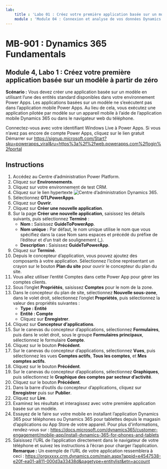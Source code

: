```yaml
---
lab:
    title : 'Labo 01 : Créez votre première application basée sur un modèle à partir de zéro'
    module : 'Module 04 : Connexion et analyse de vos données Dynamics 365'
---
```


# MB-901 : Dynamics 365 Fundamentals
## Module 4, Labo 1 : Créez votre première application basée sur un modèle à partir de zéro

**Scénario :** Vous devez créer une application basée sur un modèle en utilisant l’une des entités standard disponibles dans votre environnement Power Apps. Les applications basées sur un modèle ne s’exécutent pas dans l’application mobile Power Apps. Au lieu de cela, vous exécutez une application pilotée par modèle sur un appareil mobile à l’aide de l’application mobile Dynamics 365 ou dans le navigateur web du téléphone.

Connectez-vous avec votre identifiant Windows Live à Power Apps. Si vous n’avez pas encore de compte Power Apps, cliquez sur le lien gratuit Démarrer sur https://signup.microsoft.com/Start?sku=powerapps_viral&ru=https%3a%2f%2fweb.powerapps.com%2flogin%2fportal

## Instructions
1. Accédez au Centre d’administration Power Platform.
12.	Cliquez sur **Environnements**.
13.	Cliquez sur votre environnement de test CRM. 
14.	Cliquez sur le lien hypertexte ![Centre d’administration Dynamics 365](https://port.crm.dynamics.com/G/Instances/InstancePicker.aspx?redirect=False0).
15.	Sélectionnez **GTLPowerApps**.
16.	Cliquez sur **Ouvrir**.
17.	Cliquez sur **Créer une nouvelle application**.
19.	Sur la page **Créer une nouvelle application**, saisissez les détails suivants, puis sélectionnez **Terminé** :
    - **Nom :** Saisissez **GuideToPowerApp**.
    - **Nom unique :** Par défaut, le nom unique utilise le nom que vous spécifiez dans la case Nom sans espaces et précédé du préfixe de l’éditeur et d’un trait de soulignement (_).
    - **Description :** Saisissez **GuideToPowerApp**.
20.	Cliquez sur **Terminé**.
21.	Depuis le concepteur d’application, vous pouvez ajoutez des composants à votre application. Sélectionnez l’icône représentant un crayon sur le bouton **Plan du site** pour ouvrir le concepteur du plan du site.
22.	Vous allez utiliser l’entité Comptes dans cette Power App pour gérer les comptes clients.
22. Sous l’onglet **Propriétés**, saisissez **Comptes** pour le nom de la zone.
23.	Dans le concepteur du plan de site, sélectionnez **Nouvelle sous-zone**, dans le volet droit, sélectionnez l’onglet **Propriétés**, puis sélectionnez la valeur des propriétés suivantes :
    - **Type : Entité**
    - **Entité : Compte**  
    - Cliquez sur **Enregistrer**. 
24.	Cliquez sur **Concepteur d’applications**.
25.	Sur le canevas du concepteur d’applications, sélectionnez **Formulaires**, puis dans le volet droit, sous le groupe **Formulaires principaux**, sélectionnez le formulaire **Compte**.
26.	Cliquez sur le bouton **Précédent**.
27.	Sur le canevas du concepteur d’applications, sélectionnez **Vues**, puis sélectionnez les vues **Comptes actifs**, **Tous les comptes**, et **Mes comptes actifs**.
28.	Cliquez sur le bouton **Précédent**.
29.	Sur le canevas du concepteur d’applications, sélectionnez **Graphiques**, puis sélectionnez le **Graphique des comptes par secteur d’activité**.
30.	Cliquez sur le bouton **Précédent**.
31.	Dans la barre d’outils du concepteur d’applications, cliquez sur **Enregistrer** puis sur **Publier**.
32.	Cliquez sur **Lire**.
34.	Examinez les résultats et interagissez avec votre première application basée sur un modèle.
35.	Essayez de le faire sur votre mobile en installant l’application Dynamics 365 pour téléphones ou Dynamics 365 pour tablettes depuis le magasin d’applications ou App Store de votre appareil. Pour plus d'informations, rendez-vous sur : https://docs.microsoft.com/dynamics365/customer-engagement/mobile-app/install-dynamics-365-for-phones-and-tablets
36.	Saisissez l’URL de l’application directement dans le navigateur de votre téléphone et suivez les instructions à l’écran pour charger l’application. 
  **Remarque :** Un exemple de l’URL de votre application ressemblera à ceci : https://orgxxxxx.crm.dynamics.com/main.aspx?appid=e4547538-e20f-ea01-a811-000d3a33438d&pagetype=entitylist&etn=account
